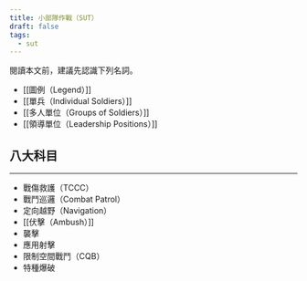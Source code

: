 ```yaml
---
title: 小部隊作戰（SUT）
draft: false
tags:
  - sut
---
```


閱讀本文前，建議先認識下列名詞。
- [[圖例（Legend）]]
- [[單兵（Individual Soldiers）]]
- [[多人單位（Groups of Soldiers）]]
- [[領導單位（Leadership Positions）]]


## 八大科目
---
- 戰傷救護（TCCC）
- 戰鬥巡邏（Combat Patrol）
- 定向越野（Navigation）
- [[伏擊（Ambush）]]
- 襲擊
- 應用射擊
- 限制空間戰鬥（CQB）
- 特種爆破



